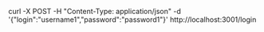 curl -X POST -H "Content-Type: application/json" -d '{"login":"username1","password":"password1"}' http://localhost:3001/login 

